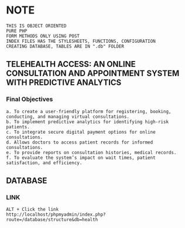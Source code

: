 # NOTE

    THIS IS OBJECT ORIENTED
    PURE PHP
    FORM METHODS ONLY USING POST
    INDEX FILES HAS THE STYLESHEETS, FUNCTIONS, CONFIGURATION
    CREATING DATABASE, TABLES ARE IN ".db" FOLDER

## TELEHEALTH ACCESS: AN ONLINE CONSULTATION AND APPOINTMENT SYSTEM WITH PREDICTIVE ANALYTICS

### Final Objectives

    a. To create a user-friendly platform for registering, booking, conducting, and managing virtual consultations.
    b. To implement predictive analytics for identifying high-risk patients.
    c. To integrate secure digital payment options for online consultations.
    d. Allows doctors to access patient records for informed consultations.
    e. To provide reports on consultation histories, medical records.
    f. To evaluate the system’s impact on wait times, patient satisfaction, and efficiency.

## DATABASE

### LINK

    ALT + Click the link
    http://localhost/phpmyadmin/index.php?route=/database/structure&db=health
